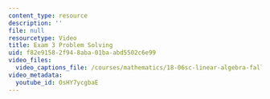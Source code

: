 ```yaml
---
content_type: resource
description: ''
file: null
resourcetype: Video
title: Exam 3 Problem Solving
uid: f82e9158-2f94-8aba-01ba-abd5502c6e99
video_files:
  video_captions_file: /courses/mathematics/18-06sc-linear-algebra-fall-2011/positive-definite-matrices-and-applications/exam-3-review/exam-3-problem-solving/OsHY7ycgbaE.vtt
video_metadata:
  youtube_id: OsHY7ycgbaE
---
```


